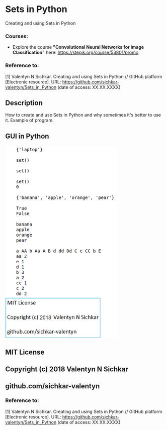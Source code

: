 # Sets in Python
Creating and using Sets in Python

### Courses:
* Explore the course **"Convolutional Neural Networks for Image Classification"** here: https://stepik.org/course/53801/promo

### Reference to:
[1] Valentyn N Sichkar. Creating and using Sets in Python // GitHub platform [Electronic resource]. URL: https://github.com/sichkar-valentyn/Sets_in_Python (date of access: XX.XX.XXXX)

## Description
How to create and use Sets in Python and why sometimes it's better to use it.
Example of program.

## GUI in Python
![Result](images/Sets_in_Python.png)

## MIT License
## Copyright (c) 2018 Valentyn N Sichkar
## github.com/sichkar-valentyn
### Reference to:
[1] Valentyn N Sichkar. Creating and using Sets in Python // GitHub platform [Electronic resource]. URL: https://github.com/sichkar-valentyn/Sets_in_Python (date of access: XX.XX.XXXX)
